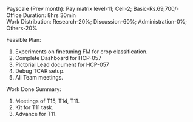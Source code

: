 Payscale (Prev month): Pay matrix level-11; Cell-2; Basic-Rs.69,700/-\
Office Duration: 8hrs 30min \
Work Distribution: Research-20%; Discussion-60%; Administration-0%; Others-20%

Feasible Plan:
1. Experiments on finetuning FM for crop classification.
2. Complete Dashboard for HCP-057
3. Pictorial Lead document for HCP-057
4. Debug TCAR setup.
5. All Team meetings.

Work Done Summary:
1. Meetings of T15, T14, T11.  
2. Kit for T11 task.
3. Advance for T11.
